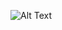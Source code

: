 ![Alt Text](https://github.com/gabcol/little-lemon/commit/7be88168fa7ccc7fcec9ff923f77587df44ddb8b, "ciao")
